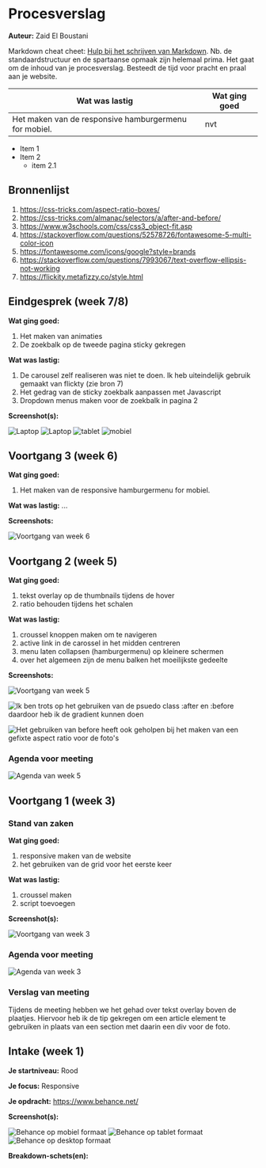 # Procesverslag
**Auteur:** Zaid El Boustani

Markdown cheat cheet: [Hulp bij het schrijven van Markdown](https://github.com/adam-p/markdown-here/wiki/Markdown-Cheatsheet). Nb. de standaardstructuur en de spartaanse opmaak zijn helemaal prima. Het gaat om de inhoud van je procesverslag. Besteedt de tijd voor pracht en praal aan je website.

Wat was lastig | Wat ging goed
---------------|--------------
Het maken van de responsive hamburgermenu for mobiel. | nvt


* Item 1
* Item 2
  * item 2.1

## Bronnenlijst
1. https://css-tricks.com/aspect-ratio-boxes/
2. https://css-tricks.com/almanac/selectors/a/after-and-before/
3. https://www.w3schools.com/css/css3_object-fit.asp
4. https://stackoverflow.com/questions/52578726/fontawesome-5-multi-color-icon
5. https://fontawesome.com/icons/google?style=brands
6. https://stackoverflow.com/questions/7993067/text-overflow-ellipsis-not-working
7. https://flickity.metafizzy.co/style.html


## Eindgesprek (week 7/8)

**Wat ging goed:**
1. Het maken van animaties
2. De zoekbalk op de tweede pagina sticky gekregen
    
**Wat was lastig:**
1. De carousel zelf realiseren was niet te doen. Ik heb uiteindelijk gebruik gemaakt van flickty (zie bron 7)
2. Het gedrag van de sticky zoekbalk aanpassen met Javascript
3. Dropdown menus maken voor de zoekbalk in pagina 2

**Screenshot(s):**

![Laptop](screenshots/final-laptop.png "Eindresultaat op de laptop")
![Laptop](screenshots/final-laptop-pagina2.png "Eindresultaat op de laptop - tweede pagina")
![tablet](screenshots/final-tablet.png "Eindresultaat op de tablet")
![mobiel](screenshots/final-mobiel.png "Eindresultaat op de mobiel")


## Voortgang 3 (week 6)

**Wat ging goed:**
1. Het maken van de responsive hamburgermenu for mobiel.
    
**Wat was lastig:**
...

**Screenshots:**

![Voortgang van week 6](screenshots/hamburgermenu.png "Voortgang van week 6")

## Voortgang 2 (week 5)

**Wat ging goed:**
1. tekst overlay op de thumbnails tijdens de hover
2. ratio behouden tijdens het schalen
    
**Wat was lastig:**
1. croussel knoppen maken om te navigeren
2. active link in de carossel in het midden centreren
3. menu laten collapsen (hamburgermenu) op kleinere schermen
4. over het algemeen zijn de menu balken het moeilijkste gedeelte 


**Screenshots:**

![Voortgang van week 5](screenshots/voortgang2.png "Voortgang van week 5")

![Ik ben trots op het gebruiken van de psuedo class :after en :before daardoor heb ik de gradient kunnen doen](screenshots/code1.png "Code van de carousel knoppen")

![Het gebruiken van before heeft ook geholpen bij het maken van een gefixte aspect ratio voor de foto's](screenshots/code2.png "Code van de gefixte aspect ratio")

### Agenda voor meeting

![Agenda van week 5](screenshots/agenda-week5.png "Agenda van week 5")



## Voortgang 1 (week 3)

### Stand van zaken

**Wat ging goed:**
1. responsive maken van de website
2. het gebruiken van de grid voor het eerste keer

    
**Wat was lastig:**
1. croussel maken
2. script toevoegen

**Screenshot(s):**

![Voortgang van week 3](screenshots/voortgang1.png "Voortgang week 3")

### Agenda voor meeting

![Agenda van week 3](screenshots/agenda-week3.png "Agenda van week 3")

### Verslag van meeting

Tijdens de meeting hebben we het gehad over tekst overlay boven de plaatjes. Hiervoor heb ik de tip gekregen om een article element te gebruiken in plaats van een section met daarin een div voor de foto.



## Intake (week 1)

**Je startniveau:** Rood

**Je focus:** Responsive

**Je opdracht:** https://www.behance.net/

**Screenshot(s):**

![Behance op mobiel formaat](screenshots/iphone.png "Mobiel formaat")
![Behance op tablet formaat](screenshots/ipad.png "Tablet formaat")
![Behance op desktop formaat](screenshots/laptop.png "Laptop formaat")

**Breakdown-schets(en):**


